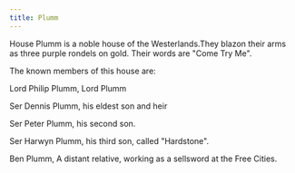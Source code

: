 ```yaml
---
title: Plumm
---
```


House Plumm is a noble house of the Westerlands.They blazon their arms as three purple rondels on gold. Their words are "Come Try Me".

The known members of this house are:

Lord Philip Plumm, Lord Plumm

Ser Dennis Plumm, his eldest son and heir

Ser Peter Plumm, his second son.

Ser Harwyn Plumm, his third son, called "Hardstone".

Ben Plumm, A distant relative, working as a sellsword at the Free Cities. 



